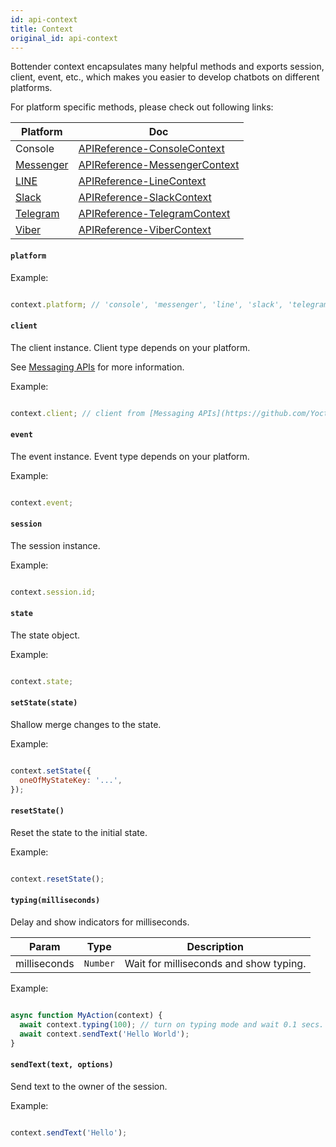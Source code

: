 ```yaml
---
id: api-context
title: Context
original_id: api-context
---
```

Bottender context encapsulates many helpful methods and exports session, client, event, etc., which makes you easier to develop chatbots on different platforms.

For platform specific methods, please check out following links:

| Platform                                | Doc                                                    |
| --------------------------------------- | ------------------------------------------------------ |
| Console                                 | [APIReference-ConsoleContext](api-console-context)     |
| [Messenger](https://www.messenger.com/) | [APIReference-MessengerContext](api-messenger-context) |
| [LINE](https://line.me/)                | [APIReference-LineContext](api-line-context)           |
| [Slack](https://slack.com/)             | [APIReference-SlackContext](api-slack-context)         |
| [Telegram](https://telegram.org/)       | [APIReference-TelegramContext](api-telegram-context)   |
| [Viber](https://www.viber.com/)         | [APIReference-ViberContext](api-viber-context)         |

#### `platform`

Example:

```js

context.platform; // 'console', 'messenger', 'line', 'slack', 'telegram', 'viber'...

```

#### `client`

The client instance. Client type depends on your platform.

See [Messaging APIs](https://github.com/Yoctol/messaging-apis) for more information.

Example:

```js

context.client; // client from [Messaging APIs](https://github.com/Yoctol/messaging-apis)

```

#### `event`

The event instance. Event type depends on your platform.

Example:

```js

context.event;

```

#### `session`

The session instance.

Example:

```js

context.session.id;

```

#### `state`

The state object.

Example:

```js

context.state;

```

#### `setState(state)`

Shallow merge changes to the state.

Example:

```js

context.setState({
  oneOfMyStateKey: '...',
});

```

#### `resetState()`

Reset the state to the initial state.

Example:

```js

context.resetState();

```

#### `typing(milliseconds)`

Delay and show indicators for milliseconds.

| Param        | Type            | Description                            |
| ------------ | --------------- | -------------------------------------- |
| milliseconds | `Number` | Wait for milliseconds and show typing. |

Example:

```js

async function MyAction(context) {
  await context.typing(100); // turn on typing mode and wait 0.1 secs.
  await context.sendText('Hello World');
}

```

#### `sendText(text, options)`

Send text to the owner of the session.

Example:

```js

context.sendText('Hello');

```
